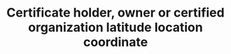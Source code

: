 ---
title: 'Certificate holder, owner or certified organization latitude location coordinate'
field: 'is.certifiedOrganization.addressLat'
slug: 'is-certifiedorganization-addresslat'
description: 'Latitude location coordinates in decimal degrees (DD). Recording 4 digits to the right of the decimal provides an accuracy of 10m.'
comment: 'Example of a latitude coordinate in Bolivia: -16.9013'
required: False
module: 'Certificate Holder, Owner or Certified organization'
cluster: 'Certification'
policy: 'Geo value. Single value only.'
layout: 'home'
---